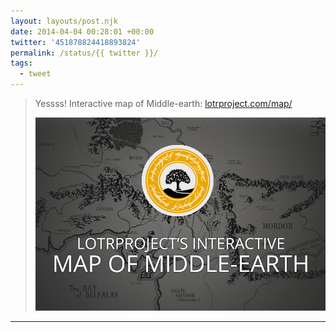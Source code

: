 ```yaml
---
layout: layouts/post.njk
date: 2014-04-04 00:28:01 +00:00
twitter: '451878824418893824'
permalink: /status/{{ twitter }}/
tags: 
  - tweet
---
```


> Yessss! Interactive map of Middle-earth: [lotrproject.com/map/](http://lotrproject.com/map/)
> 
> [![LOTRPROJECT'S INTERACTIVE MAP OF MIDDLE EARTH](/img/memapog.png)](http://lotrproject.com/map/)

---
